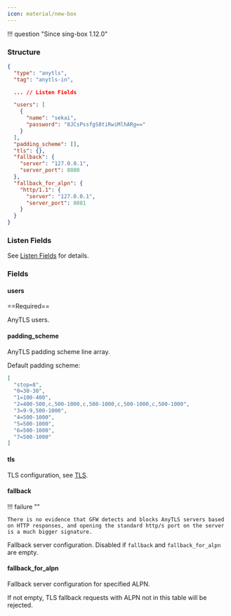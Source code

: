 ```yaml
---
icon: material/new-box
---
```


!!! question "Since sing-box 1.12.0"

### Structure

```json
{
  "type": "anytls",
  "tag": "anytls-in",

  ... // Listen Fields

  "users": [
    {
      "name": "sekai",
      "password": "8JCsPssfgS8tiRwiMlhARg=="
    }
  ],
  "padding_scheme": [],
  "tls": {},
  "fallback": {
    "server": "127.0.0.1",
    "server_port": 8080
  },
  "fallback_for_alpn": {
    "http/1.1": {
      "server": "127.0.0.1",
      "server_port": 8081
    }
  }
}
```

### Listen Fields

See [Listen Fields](/configuration/shared/listen/) for details.

### Fields

#### users

==Required==

AnyTLS users.

#### padding_scheme

AnyTLS padding scheme line array.

Default padding scheme:

```json
[
  "stop=8",
  "0=30-30",
  "1=100-400",
  "2=400-500,c,500-1000,c,500-1000,c,500-1000,c,500-1000",
  "3=9-9,500-1000",
  "4=500-1000",
  "5=500-1000",
  "6=500-1000",
  "7=500-1000"
]
```

#### tls

TLS configuration, see [TLS](/configuration/shared/tls/#inbound).

#### fallback

!!! failure ""

    There is no evidence that GFW detects and blocks AnyTLS servers based on HTTP responses, and opening the standard http/s port on the server is a much bigger signature.

Fallback server configuration. Disabled if `fallback` and `fallback_for_alpn` are empty.

#### fallback_for_alpn

Fallback server configuration for specified ALPN.

If not empty, TLS fallback requests with ALPN not in this table will be rejected.

